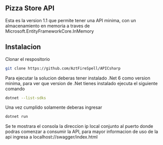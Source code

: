 ## Pizza Store API

Esta es la version 1.1 que permite tener una API minima, con un almacenamiento en memoria a traves de Microsoft.EntityFrameworkCore.InMemory


## Instalacion

Clonar el respositorio

```bash
git clone https://github.com/AztFireSpell/APICsharp
```
Para ejecutar la solucion deberas tener instalado .Net 6 como version minima, para ver que version de .Net tienes instalado ejecuta el siguiente comando

```bash
dotnet --list-sdks
```
Una vez cumplido solamente deberas ingresar
```bash
dotnet run
``` 

Se te mostrara el consola la direccion ip local conjunto al puerto donde podras comenzar a consumir la API, para mayor informacion de uso de la api ingresa a localhost:<Puerto>//swagger/index.html